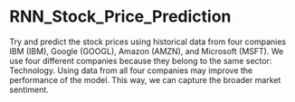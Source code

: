 # RNN_Stock_Price_Prediction
Try and predict the stock prices using historical data from four companies IBM (IBM), Google (GOOGL), Amazon (AMZN), and Microsoft (MSFT).
We use four different companies because they belong to the same sector: Technology. Using data from all four companies may improve the performance of the model. This way, we can capture the broader market sentiment.
